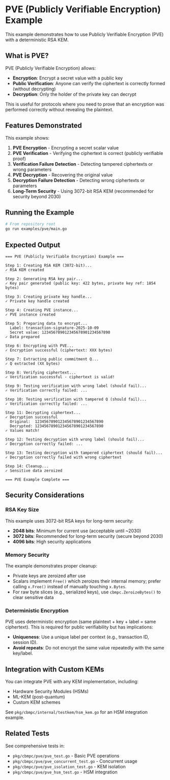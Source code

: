 # PVE (Publicly Verifiable Encryption) Example

This example demonstrates how to use Publicly Verifiable Encryption (PVE) with a deterministic RSA KEM.

## What is PVE?

PVE (Publicly Verifiable Encryption) allows:
- **Encryption**: Encrypt a secret value with a public key
- **Public Verification**: Anyone can verify the ciphertext is correctly formed (without decrypting)
- **Decryption**: Only the holder of the private key can decrypt

This is useful for protocols where you need to prove that an encryption was performed correctly without revealing the plaintext.

## Features Demonstrated

This example shows:

1. **PVE Encryption** - Encrypting a secret scalar value
2. **PVE Verification** - Verifying the ciphertext is correct (publicly verifiable proof)
3. **Verification Failure Detection** - Detecting tampered ciphertexts or wrong parameters
4. **PVE Decryption** - Recovering the original value
5. **Decryption Failure Detection** - Detecting wrong ciphertexts or parameters
6. **Long-Term Security** - Using 3072-bit RSA KEM (recommended for security beyond 2030)

## Running the Example

```bash
# From repository root
go run examples/pve/main.go
```

## Expected Output

```
=== PVE (Publicly Verifiable Encryption) Example ===

Step 1: Creating RSA KEM (3072-bit)...
✓ RSA KEM created

Step 2: Generating RSA key pair...
✓ Key pair generated (public key: 422 bytes, private key ref: 1854 bytes)

Step 3: Creating private key handle...
✓ Private key handle created

Step 4: Creating PVE instance...
✓ PVE instance created

Step 5: Preparing data to encrypt...
  Label: transaction-signature-2025-10-09
  Secret value: 123456789012345678901234567890
✓ Data prepared

Step 6: Encrypting with PVE...
✓ Encryption successful (ciphertext: XXX bytes)

Step 7: Extracting public commitment Q...
✓ Q extracted (XX bytes)

Step 8: Verifying ciphertext...
✓ Verification successful - ciphertext is valid!

Step 9: Testing verification with wrong label (should fail)...
✓ Verification correctly failed: ...

Step 10: Testing verification with tampered Q (should fail)...
✓ Verification correctly failed: ...

Step 11: Decrypting ciphertext...
✓ Decryption successful
  Original:  123456789012345678901234567890
  Decrypted: 123456789012345678901234567890
✓ Values match!

Step 12: Testing decryption with wrong label (should fail)...
✓ Decryption correctly failed: ...

Step 13: Testing decryption with tampered ciphertext (should fail)...
✓ Decryption correctly failed with wrong ciphertext

Step 14: Cleanup...
✓ Sensitive data zeroized

=== PVE Example Complete ===
```

## Security Considerations

### RSA Key Size

This example uses 3072-bit RSA keys for long-term security:
- **2048 bits**: Minimum for current use (acceptable until ~2030)
- **3072 bits**: Recommended for long-term security (secure beyond 2030)
- **4096 bits**: High security applications

### Memory Security

The example demonstrates proper cleanup:
- Private keys are zeroized after use
- Scalars implement `Free()` which zeroizes their internal memory; prefer calling `x.Free()` instead of manually touching `x.Bytes`.
- For raw byte slices (e.g., serialized keys), use `cbmpc.ZeroizeBytes()` to clear sensitive data

### Deterministic Encryption

PVE uses deterministic encryption (same plaintext + key + label = same ciphertext).
This is required for public verifiability but has implications:
- **Uniqueness**: Use a unique label per context (e.g., transaction ID, session ID).
- **Avoid repeats**: Do not encrypt the same value repeatedly with the same key/label.

## Integration with Custom KEMs

You can integrate PVE with any KEM implementation, including:
- Hardware Security Modules (HSMs)
- ML-KEM (post-quantum)
- Custom KEM schemes

See `pkg/cbmpc/internal/testkem/hsm_kem.go` for an HSM integration example.

## Related Tests

See comprehensive tests in:
- `pkg/cbmpc/pve/pve_test.go` - Basic PVE operations
- `pkg/cbmpc/pve/pve_concurrent_test.go` - Concurrent usage
- `pkg/cbmpc/pve/pve_isolation_test.go` - KEM isolation
- `pkg/cbmpc/pve/pve_hsm_test.go` - HSM integration

